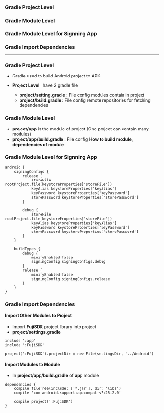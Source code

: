 ### Gradle Project Level
### Gradle Module Level
### Gradle Module Level for Signning App
### Gradle Import Dependencies

--------

### Gradle Project Level
* Gradle used to build Android project to APK

* **Project Level :** have 2 gradle file
  * **project/setting.gradle** : File config modules contain in project
  * **project/build.gradle** : File config remote repositories for fetching dependencies
  
### Gradle Module Level
  * **project/app** is the module of project (One project can contain many modules)
  * **project/app/build.gradle** : File config **How to build module**, **dependencies of module**

### Gradle Module Level for Signning App

```
android {
    signingConfigs {
        release {
            storeFile rootProject.file(keystoreProperties['storeFile'])
            keyAlias keystoreProperties['keyAlias']
            keyPassword keystoreProperties['keyPassword']
            storePassword keystoreProperties['storePassword']
        }

        debug {
            storeFile rootProject.file(keystoreProperties['storeFile'])
            keyAlias keystoreProperties['keyAlias']
            keyPassword keystoreProperties['keyPassword']
            storePassword keystoreProperties['storePassword']
        }
    }
    
    buildTypes {
        debug {
            minifyEnabled false
            signingConfig signingConfigs.debug
        }
        release {
            minifyEnabled false
            signingConfig signingConfigs.release
        }
    }
}
```

### Gradle Import Dependencies

#### Import Other Modules to Project

* Import **FujiSDK** project library into project 
* **project/settings.gradle**

```
include ':app'
include ':FujiSDK'

project(':FujiSDK').projectDir = new File(settingsDir, '../Android')
```

#### Import Modules to Module
* In **project/app/build.gradle** of **app** module

```
dependencies {
    compile fileTree(include: ['*.jar'], dir: 'libs')
    compile 'com.android.support:appcompat-v7:25.2.0'

    compile project(':FujiSDK')
}
```
